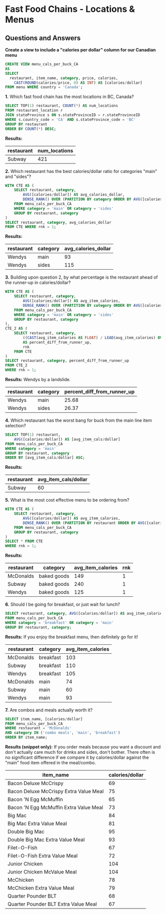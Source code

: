 # Fast Food Chains - Locations & Menus
## Questions and Answers

**Create a view to include a "calories per dollar" column for our Canadian menu**

```sql
CREATE VIEW menu_cals_per_buck_CA
AS
SELECT
  restaurant, item_name, category, price, calories, 
	CAST(ROUND(calories/price, 0) AS INT) AS [calories/dollar]
FROM menu WHERE country = 'Canada';
```

**1.** Which fast food chain has the most locations in BC, Canada?

```sql
SELECT TOP(1) restaurant, COUNT(*) AS num_locations 
FROM restaurant_location r
JOIN stateProvince s ON s.stateProvinceID = r.stateProvinceID
WHERE s.country_code = 'CA' AND s.stateProvince_code = 'BC'
GROUP BY restaurant
ORDER BY COUNT(*) DESC;
```

**Results:**

restaurant|num_locations|
----------|-------------|
Subway    |          421|

**2.** Which restaurant has the best calories/dollar ratio for categories "main" and "sides"?

```sql
WITH CTE AS (
	SELECT restaurant, category, 
		AVG([calories/dollar]) AS avg_calories_dollar,
		DENSE_RANK() OVER (PARTITION BY category ORDER BY AVG([calories/dollar]) DESC) AS rnk
	FROM menu_cals_per_buck_CA
	WHERE category = 'main' OR category = 'sides'
	GROUP BY restaurant, category
)
SELECT restaurant, category, avg_calories_dollar
FROM CTE WHERE rnk = 1;
```

**Results:**

restaurant|category|avg_calories_dollar
----------|--------|------------------|
Wendys    |    main|                93|
Wendys    |   sides|               115|

**3.** Building upon question 2, by what percentage is the restaurant ahead of the runner-up in calories/dollar?

```sql
WITH CTE AS (
	SELECT restaurant, category, 
		AVG([calories/dollar]) AS avg_item_calories,
		DENSE_RANK() OVER (PARTITION BY category ORDER BY AVG([calories/dollar]) DESC) AS rnk
	FROM menu_cals_per_buck_CA
	WHERE category = 'main' OR category = 'sides'
	GROUP BY restaurant, category
),
CTE_2 AS (
	SELECT restaurant, category, 
		((CAST(avg_item_calories AS FLOAT) / LEAD(avg_item_calories) OVER (ORDER BY category, rnk)) - 1) * 100
		AS percent_diff_from_runner_up,
		rnk
	FROM CTE
)
SELECT restaurant, category, percent_diff_from_runner_up
FROM CTE_2
WHERE rnk = 1;
```

**Results:** Wendys by a landslide.

restaurant|category|percent_diff_from_runner_up
----------|--------|--------------------------|
Wendys    |    main|                     25.68|
Wendys    |   sides|                     26.37|

**4.** Which restaurant has the worst bang for buck from the main line item selection?

```sql
SELECT TOP(1) restaurant,
	AVG([calories/dollar]) AS [avg_item_cals/dollar]
FROM menu_cals_per_buck_CA
WHERE category = 'main'
GROUP BY restaurant, category
ORDER BY [avg_item_cals/dollar] ASC;
```

**Results:**

restaurant|avg_item_cals/dollar|
----------|--------------------|
Subway    |                  60|

**5.** What is the most cost effective menu to be ordering from?

``` sql
WITH CTE AS (
	SELECT restaurant, category, 
		AVG([calories/dollar]) AS avg_item_calories,
		DENSE_RANK() OVER (PARTITION BY restaurant ORDER BY AVG([calories/dollar]) DESC) rnk
	FROM menu_cals_per_buck_CA
	GROUP BY restaurant, category
)
SELECT * FROM CTE
WHERE rnk = 1;
```

**Results:**

restaurant|category|avg_item_calories|rnk|
----------|--------|-----------------|---|
McDonalds|baked goods|149|1|
Subway|baked goods|240|1|
Wendys|baked goods|125|1|

**6.** Should I be going for breakfast, or just wait for lunch?

```sql
SELECT restaurant, category, AVG([calories/dollar]) AS avg_item_calories
FROM menu_cals_per_buck_CA
WHERE category = 'breakfast' OR category = 'main'
GROUP BY restaurant, category;
```

**Results:** If you enjoy the breakfast menu, then definitely go for it!

restaurant|category|avg_item_calories|
----------|--------|-----------------|
McDonalds|breakfast|103|
Subway|breakfast|110|
Wendys|breakfast|105|
McDonalds|main|74
Subway|main|60|
Wendys|main|93|

**7.** Are combos and meals actually worth it?

```sql
SELECT item_name, [calories/dollar] 
FROM menu_cals_per_buck_CA
WHERE restaurant = 'McDonalds' 
AND category IN ('combo meals', 'main', 'breakfast')
ORDER BY item_name;
```

**Results (snippet only):** If you order meals because you want a discount and don't actually care much for drinks and sides, don't bother. There often is no significant difference if we compare it by calories/dollar against the "main" food item offered in the meal/combo.

item_name|calories/dollar|
---------|---------------|
Bacon Deluxe McCrispy| 69|
Bacon Deluxe McCrispy Extra Value Meal|75|
Bacon 'N Egg McMuffin|65|
Bacon 'N Egg McMuffin Extra Value Meal|73|
Big Mac|84|
Big Mac Extra Value Meal| 81|
Double Big Mac|95|
Double Big Mac Extra Value Meal|93|
Filet-O-Fish | 67|
Filet-O-Fish Extra Value Meal | 72|
Junior Chicken |104|
Junior Chicken McValue Meal |104|
McChicken |78|
McChicken Extra Value Meal |79|
Quarter Pounder BLT |68|
Quarter Pounder BLT Extra Value Meal |67|


